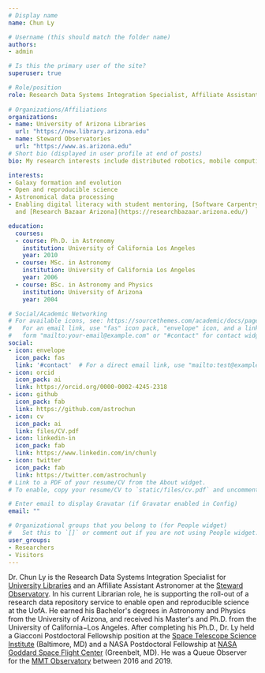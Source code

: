 ```yaml
---
# Display name
name: Chun Ly

# Username (this should match the folder name)
authors:
- admin

# Is this the primary user of the site?
superuser: true

# Role/position
role: Research Data Systems Integration Specialist, Affiliate Assistant Astronomer
 
# Organizations/Affiliations
organizations:
- name: University of Arizona Libraries
  url: "https://new.library.arizona.edu"
- name: Steward Observatories
  url: "https://www.as.arizona.edu"
# Short bio (displayed in user profile at end of posts)
bio: My research interests include distributed robotics, mobile computing and programmable matter.

interests:
- Galaxy formation and evolution
- Open and reproducible science
- Astronomical data processing
- Enabling digital literacy with student mentoring, [Software Carpentry](https://carpentries.org/),
  and [Research Bazaar Arizona](https://researchbazaar.arizona.edu/)

education:
  courses:
  - course: Ph.D. in Astronomy
    institution: University of California Los Angeles
    year: 2010
  - course: MSc. in Astronomy
    institution: University of California Los Angeles
    year: 2006
  - course: BSc. in Astronomy and Physics
    institution: University of Arizona
    year: 2004

# Social/Academic Networking
# For available icons, see: https://sourcethemes.com/academic/docs/page-builder/#icons
#   For an email link, use "fas" icon pack, "envelope" icon, and a link in the
#   form "mailto:your-email@example.com" or "#contact" for contact widget.
social:
- icon: envelope
  icon_pack: fas
  link: '#contact'  # For a direct email link, use "mailto:test@example.org".
- icon: orcid
  icon_pack: ai
  link: https://orcid.org/0000-0002-4245-2318
- icon: github
  icon_pack: fab
  link: https://github.com/astrochun
- icon: cv
  icon_pack: ai
  link: files/CV.pdf
- icon: linkedin-in
  icon_pack: fab
  link: https://www.linkedin.com/in/chunly
- icon: twitter
  icon_pack: fab
  link: https://twitter.com/astrochunly
# Link to a PDF of your resume/CV from the About widget.
# To enable, copy your resume/CV to `static/files/cv.pdf` and uncomment the lines below.

# Enter email to display Gravatar (if Gravatar enabled in Config)
email: ""

# Organizational groups that you belong to (for People widget)
#   Set this to `[]` or comment out if you are not using People widget.
user_groups:
- Researchers
- Visitors
---
```


Dr. Chun Ly is the Research Data Systems Integration Specialist for
[University Libraries](https://new.library.arizona.ed) and an Affiliate
Assistant Astronomer at the [Steward Observatory](https://www.as.arizona.edu).
In his current Librarian role, he is supporting the roll-out of a research data
repository service to enable open and reproducible science at the UofA.  He
earned his Bachelor's degrees in Astronomy and Physics from the University of
Arizona, and received his Master's and Ph.D. from the University of California−Los
Angeles. After completing his Ph.D., Dr. Ly held a Giacconi Postdoctoral Fellowship
position at the [Space Telescope Science Institute](https://www.stsci.edu)
(Baltimore, MD) and a NASA Postdoctoral Fellowship at [NASA Goddard Space Flight
Center](https://www.nasa.gov/goddard) (Greenbelt, MD).  He was a Queue Observer for the
[MMT Observatory](https://www.mmto.org) between 2016 and 2019.


